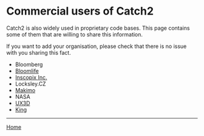 <a id="top"></a>
# Commercial users of Catch2

Catch2 is also widely used in proprietary code bases. This page contains
some of them that are willing to share this information.

If you want to add your organisation, please check that there is no issue
with you sharing this fact.
 
 - Bloomberg
 - [Bloomlife](https://bloomlife.com)
 - [Inscopix Inc.](https://www.inscopix.com/)
 - Locksley.CZ
 - [Makimo](https://makimo.pl/)
 - NASA
 - [UX3D](https://ux3d.io)
 - [King](https://king.com)
 

---

[Home](Readme.md#top)
